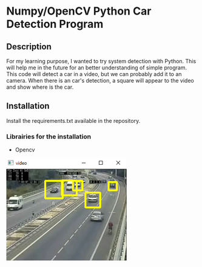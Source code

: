 # Numpy/OpenCV Python Car Detection Program

## Description
For my learning purpose, I wanted to try system detection with Python. This will help me in the future for an better understanding of simple program.
This code will detect a car in a video, but we can probably add it to an camera. When there is an car's detection, a square will appear to the video
and show where is the car.

## Installation
Install the requirements.txt available in the repository.

### Librairies for the installation
- Opencv

![](DetectCar/tempsnip.png)
